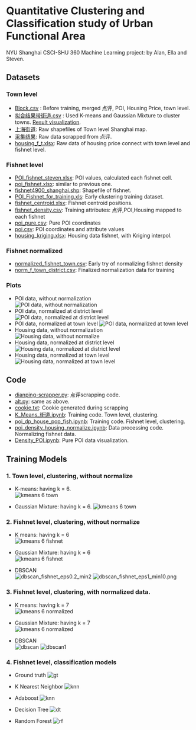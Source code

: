 # Quantitative Clustering and Classification study of Urban Functional Area
NYU Shanghai CSCI-SHU 360 Machine Learning project: by Alan, Ella and Steven. 

## Datasets
### Town level
* [Block.csv](Block.csv) : Before training, merged 点评, POI, Housing Price, town level.
* [拟合结果带街道.csv](拟合结果带街道.csv) : Used K-means and Gaussian Mixture to cluster towns. [Result visualization](#).
* [上海街道](/上海街道): Raw shapefiles of Town level Shanghai map.
* [采集结果](/采集结果): Raw data scrapped from 点评.
* [housing_f_t.xlsx](housing_f_t.xlsx): Raw data of housing price connect with town level and fishnet level.
### Fishnet level
* [POI_fishnet_steven.xlsx](POI_fishnet_steven.xlsx): POI values, calculated each fishnet cell.
* [poi_fishnet.xlsx](poi_fishnet.xlsx): similar to previous one.
* [fishnet4900_shanghai.shp](fishnet4900_shanghai.shp): Shapefile of fishnet.
* [POI_Fishnet_for_training.xls](POI_Fishnet_for_training.xls): Early clustering training dataset. 
* [fishnet_centroid.xlsx](fishnet_centroid.xlsx): Fishnet centroid positions.
* [fishnet_density.csv](fishnet_density.csv): Training attributes: 点评,POI,Housing mapped to each fishnet
* [poi_pure.csv](poi_pure.csv): Pure POI coordinates
* [poi.csv](poi.csv): POI coordinates and attribute values
* [housing_kriging.xlsx](housing_kriging.xlsx): Housing data fishnet, with Kriging interpol.
### Fishnet normalized
* [normalized_fishnet_town.csv](normalized_fishnet_town.csv): Early try of normalizing fishnet density
* [norm_f_town_district.csv](norm_f_town_district.csv): Finalized normalization data for training
### Plots
* POI data, without normalization       
![POI data, without normalization](plots/poi_weight.png)
* POI data, normalized at district level
![POI data, normalized at district level](plots/norm_poi_district.png)
* POI data, normalized at town level
![POI data, normalized at town level](plots/norm_poi_town.png)
* Housing data, without normalization       
![Housing data, without normalize](plots/without_house.png)
* Housing data, normalized at district level
![Housing data, normalized at district level](plots/norm_house_district.png)
* Housing data, normalized at town level
![Housing data, normalized at town level](plots/norm_house_town.png)
## Code
* [dianping-scrapper.py](dianping-scrapper.py): 点评scrapping code.
* [alt.py](alt.py): same as above.
* [cookie.txt](cookie.txt): Cookie generated during scrapping
* [K_Means_街道.ipynb](K_Means_街道.ipynb): Training code. Town level, clustering.
* [poi_dp_house_pop_fish.ipynb](poi_dp_house_pop_fish.ipynb): Training code. Fishnet level, clustering.
* [poi_density_housing_normalize.ipynb](poi_density_housing_normalize.ipynb): Data processing code. Normalizing fishnet data. 
* [Density_POI.ipynb](Density_POI.ipynb): Pure POI data visualization. 

## Training Models
### 1. Town level, clustering, without normalize
* K-means: having k = 6.         
![kmeans 6 town](plots/town_km6.png)


* Gaussian Mixture: having k = 6. 
![kmeans 6 town](plots/town_gm6.png)


### 2. Fishnet level, clustering, without normalize
* K means: having k = 6                   
![kmeans 6 fishnet](plots/km6_fishnet.png)

* Gaussian Mixture: having k = 6          
![kmeans 6 fishnet](plots/gm6_fishnet.png)

* DBSCAN                                            
![dbscan_fishnet_eps0.2_min2](plots/dbscan_fishnet_eps0.2_min2.png)
![dbscan_fishnet_eps1_min10.png](plots/dbscan_fishnet_eps1_min10.png)

### 3. Fishnet level, clustering, with normalized data.

* K means: having k = 7                   
![kmeans 6 normalized](plots/km7_normalized.png)

* Gaussian Mixture: having k = 7          
![kmeans 6 normalized](plots/gm7_normalized.png)

* DBSCAN                                            
![dbscan](plots/dbscan_normalized.png)
![dbscan1](plots/dbscan_normalized_1.png)

### 4. Fishnet level, classification models

* Ground truth
![gt](plots/ground_truth_label.png)

* K Nearest Neighbor
![knn](plots/KNN.png)

* Adaboost
![knn](plots/adaboost.png)

* Decision Tree
![dt](plots/decision_tree.png)

* Random Forest
![rf](plots/randomforest.png)